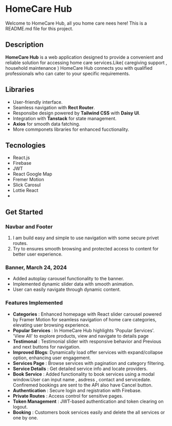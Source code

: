 # HomeCare Hub
Welcome to HomeCare Hub, all you home care nees here!
This is a README.md file for this project.


## Description 
__HomeCare Hub__ is a web application designed to provide a convenient and reliable solution for accessing home care services.Like( caregiving support , household maintenance ) HomeCare Hub connects you with qualified professionals who can cater to your specific requirements.


## Libraries
- User-friendly interface.
- Seamless navigation with __Rect Router__.
- Responsibe design powered by __Tailwind CSS__ with __Daisy UI__.
- Integration with __Tanstack__  for state management.
- __Axios__ for smooth data fatching.
- More commponets libraries for enhanced fucctionality.
## Tecnologies
- React.js
- Firebase
- JWT
- React Google Map
- Fremer Motion
- Slick Carosul
- Lottie React
- 
## Get Started

### Navbar and Footer
1. I am build easy and simple to use navigation with some secure privet routes.
2. Try to ensures smooth browsing and protected access to content for better user experience.

### Banner, March 24, 2024
- Added autoplay carousel functionality to the banner.
- Implemented dynamic slider data with smooth animation.
- User can easily navigate through dynamic content.


### Features Implemented 

- __Categories__ : Enhanced homepage with React slider carousel powered by Framer Motion for seamless navigation of home care categories, elevating user browsing experience.
- __Popular Services__ : In HomeCare Hub highlights 'Popular Services'. 'View All' to explore products, view and navigate to details page
- __Testimonal__ : Testimonial slider with responsive behavior and Previous and next buttons for navigation.
- __Improved Blogs__: Dynamically load offer services with expand/collapse option, enhancing user engagement.
- __Services Page__ : Browse services with pagination and category filtering.
- __Service Details__ : Get detailed service info and locate providers.
- __Book Service__ : Added functionality to book services using a modal window.User can input name , asdress , contact and servicedate. Confiremed bookings are sent to the API also have Cancel button.
- __Authentication__ : Secure login and registration with Firebase.
- __Private Routes__ : Access control for sensitive pages.
- __Token Management__ : JWT-based authentication and token clearing on logout.
-  __Booking__ : Customers book services easily and delete the all services or one by one. 









